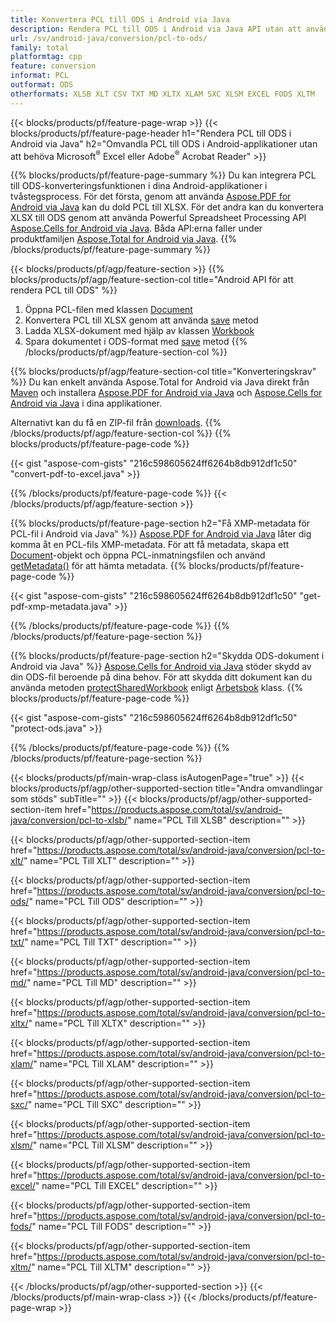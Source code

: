 ```yaml
---
title: Konvertera PCL till ODS i Android via Java
description: Rendera PCL till ODS i Android via Java API utan att använda Microsoft Excel eller Adobe Reader
url: /sv/android-java/conversion/pcl-to-ods/
family: total
platformtag: cpp
feature: conversion
informat: PCL
outformat: ODS
otherformats: XLSB XLT CSV TXT MD XLTX XLAM SXC XLSM EXCEL FODS XLTM
---
```

{{< blocks/products/pf/feature-page-wrap >}}
{{< blocks/products/pf/feature-page-header h1="Rendera PCL till ODS i Android via Java" h2="Omvandla PCL till ODS i Android-applikationer utan att behöva Microsoft<sup>&reg;</sup> Excel eller Adobe<sup>&reg;</sup> Acrobat Reader" >}}

{{% blocks/products/pf/feature-page-summary %}}
Du kan integrera PCL till ODS-konverteringsfunktionen i dina Android-applikationer i tvåstegsprocess. För det första, genom att använda [Aspose.PDF for Android via Java](https://products.aspose.com/pdf/android-java/) kan du dold PCL till XLSX. För det andra kan du konvertera XLSX till ODS genom att använda Powerful Spreadsheet Processing API [Aspose.Cells for Android via Java](https://products.aspose.com/cells/android-java/). Båda API:erna faller under produktfamiljen [Aspose.Total for Android via Java](https://products.aspose.com/total/android-java/). 
{{% /blocks/products/pf/feature-page-summary  %}}

{{< blocks/products/pf/agp/feature-section >}}
{{% blocks/products/pf/agp/feature-section-col title="Android API för att rendera PCL till ODS" %}}
1. Öppna PCL-filen med klassen [Document](https://reference.aspose.com/pdf/java/com.aspose.pdf/Document)
2. Konvertera PCL till XLSX genom att använda [save](https://reference.aspose.com/pdf/java/com.aspose.pdf/Document#save-java.lang.String-com.aspose.pdf.SaveOptions-) metod
3. Ladda XLSX-dokument med hjälp av klassen [Workbook](https://reference.aspose.com/cells/java/com.aspose.cells/Workbook)
4. Spara dokumentet i ODS-format med [save](https://reference.aspose.com/cells/java/com.aspose.cells/workbook#save(java.lang.String,%20com.aspose.cells.SaveOptions)) metod
{{% /blocks/products/pf/agp/feature-section-col %}}

{{% blocks/products/pf/agp/feature-section-col title="Konverteringskrav" %}}
Du kan enkelt använda Aspose.Total for Android via Java direkt från [Maven](https://repository.aspose.com/webapp/#/artifacts/browse/tree/General/repo/com/aspose/aspose-total) och installera [Aspose.PDF for Android via Java](https://docs.aspose.com/pdf/androidjava/installation/) och [Aspose.Cells for Android via Java](https://docs.aspose.com/cells/java/aspose-cells-for-android-via-java-installation/) i dina applikationer.

Alternativt kan du få en ZIP-fil från [downloads](https://downloads.aspose.com/total/androidjava).
{{% /blocks/products/pf/agp/feature-section-col %}}
{{% blocks/products/pf/feature-page-code %}}

{{< gist "aspose-com-gists" "216c598605624ff6264b8db912df1c50" "convert-pdf-to-excel.java" >}}


{{% /blocks/products/pf/feature-page-code %}}
{{< /blocks/products/pf/agp/feature-section >}}

{{% blocks/products/pf/feature-page-section  h2="Få XMP-metadata för PCL-fil i Android via Java" %}}
[Aspose.PDF for Android via Java](https://products.aspose.com/pdf/android-java/) låter dig komma åt en PCL-fils XMP-metadata. För att få metadata, skapa ett [Document](https://reference.aspose.com/pdf/java/com.aspose.pdf/Document)-objekt och öppna PCL-inmatningsfilen och använd [getMetadata()](https://reference.aspose.com/pdf/java/com.aspose.pdf/Document#getMetadata--) för att hämta metadata.
{{% blocks/products/pf/feature-page-code %}}

{{< gist "aspose-com-gists" "216c598605624ff6264b8db912df1c50" "get-pdf-xmp-metadata.java" >}}
{{% /blocks/products/pf/feature-page-code  %}}
{{% /blocks/products/pf/feature-page-section %}}

{{% blocks/products/pf/feature-page-section  h2="Skydda ODS-dokument i Android via Java" %}}
[Aspose.Cells for Android via Java](https://products.aspose.com/cells/android-java/) stöder skydd av din ODS-fil beroende på dina behov. För att skydda ditt dokument kan du använda metoden [protectSharedWorkbook](https://reference.aspose.com/cells/java/com.aspose.cells/workbook#protectSharedWorkbook(java.lang.String)) enligt [Arbetsbok](https://reference.aspose.com/cells/java/com.aspose.cells/Workbook) klass.
{{% blocks/products/pf/feature-page-code %}}

{{< gist "aspose-com-gists" "216c598605624ff6264b8db912df1c50" "protect-ods.java" >}}
{{% /blocks/products/pf/feature-page-code  %}}
{{% /blocks/products/pf/feature-page-section %}}

{{< blocks/products/pf/main-wrap-class isAutogenPage="true" >}}
{{< blocks/products/pf/agp/other-supported-section title="Andra omvandlingar som stöds" subTitle="" >}}
{{< blocks/products/pf/agp/other-supported-section-item href="https://products.aspose.com/total/sv/android-java/conversion/pcl-to-xlsb/" name="PCL Till XLSB" description="" >}}

{{< blocks/products/pf/agp/other-supported-section-item href="https://products.aspose.com/total/sv/android-java/conversion/pcl-to-xlt/" name="PCL Till XLT" description="" >}}

{{< blocks/products/pf/agp/other-supported-section-item href="https://products.aspose.com/total/sv/android-java/conversion/pcl-to-ods/" name="PCL Till ODS" description="" >}}

{{< blocks/products/pf/agp/other-supported-section-item href="https://products.aspose.com/total/sv/android-java/conversion/pcl-to-txt/" name="PCL Till TXT" description="" >}}

{{< blocks/products/pf/agp/other-supported-section-item href="https://products.aspose.com/total/sv/android-java/conversion/pcl-to-md/" name="PCL Till MD" description="" >}}

{{< blocks/products/pf/agp/other-supported-section-item href="https://products.aspose.com/total/sv/android-java/conversion/pcl-to-xltx/" name="PCL Till XLTX" description="" >}}

{{< blocks/products/pf/agp/other-supported-section-item href="https://products.aspose.com/total/sv/android-java/conversion/pcl-to-xlam/" name="PCL Till XLAM" description="" >}}

{{< blocks/products/pf/agp/other-supported-section-item href="https://products.aspose.com/total/sv/android-java/conversion/pcl-to-sxc/" name="PCL Till SXC" description="" >}}

{{< blocks/products/pf/agp/other-supported-section-item href="https://products.aspose.com/total/sv/android-java/conversion/pcl-to-xlsm/" name="PCL Till XLSM" description="" >}}

{{< blocks/products/pf/agp/other-supported-section-item href="https://products.aspose.com/total/sv/android-java/conversion/pcl-to-excel/" name="PCL Till EXCEL" description="" >}}

{{< blocks/products/pf/agp/other-supported-section-item href="https://products.aspose.com/total/sv/android-java/conversion/pcl-to-fods/" name="PCL Till FODS" description="" >}}

{{< blocks/products/pf/agp/other-supported-section-item href="https://products.aspose.com/total/sv/android-java/conversion/pcl-to-xltm/" name="PCL Till XLTM" description="" >}}


{{< /blocks/products/pf/agp/other-supported-section >}}
{{< /blocks/products/pf/main-wrap-class >}}
{{< /blocks/products/pf/feature-page-wrap >}}